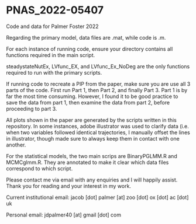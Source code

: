 # PNAS_2022-05407

Code and data for Palmer Foster 2022

Regarding the primary model, data files are .mat, while code is .m.

For each instance of running code, ensure your directory contains all functions required in the main script.

steadystateNutEx, LVfunc_EX, and LVfunc_Ex_NoDeg are the only functions required to run with the primary scripts.

If running code to recreate a PIP from the paper, make sure you are use all 3 parts of the code. First run Part 1, then Part 2, and finally Part 3. Part 1 is by far the most time consuming. However, I found it to be good practice to save the data from part 1, then examine the data from part 2, before proceeding to part 3.

All plots shown in the paper are generated by the scripts written in this repository. In some instances, adobe illustrator was used to clarify data (i.e. when two variables followed identical trajectories, I manually offset the lines in illustrator, though made sure to always keep them in contact with one another.

For the statistical models, the two main scrips are BinaryPGLMM.R and MCMCglmm.R. They are annotated to make it clear which data files correspond to which script.

Please contact me via email with any enquiries and I will happily assist. Thank you for reading and your interest in my work.

Current institutional email: jacob [dot] palmer [at] zoo [dot] ox [dot] ac [dot] uk

Personal email: jdpalmer40 [at] gmail [dot] com
